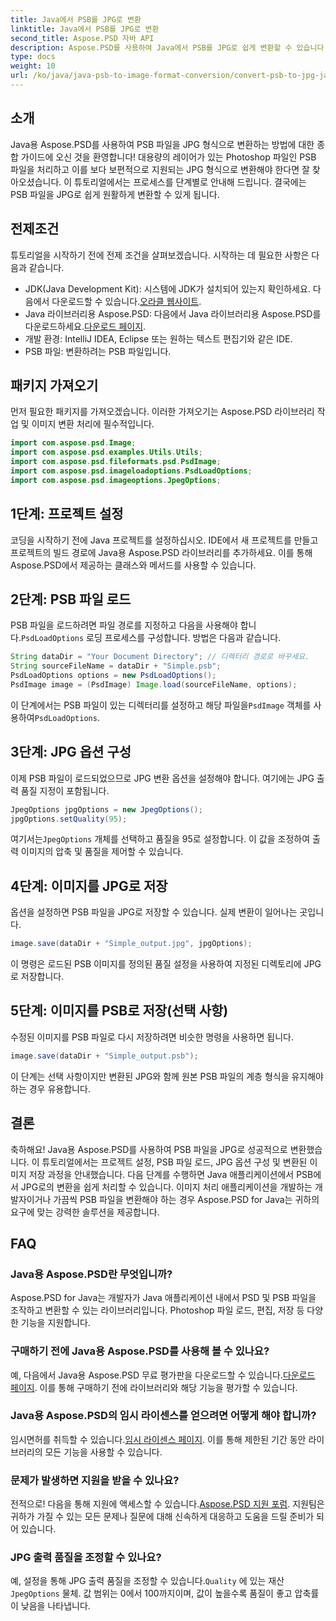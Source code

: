 ```yaml
---
title: Java에서 PSB를 JPG로 변환
linktitle: Java에서 PSB를 JPG로 변환
second_title: Aspose.PSD 자바 API
description: Aspose.PSD를 사용하여 Java에서 PSB를 JPG로 쉽게 변환할 수 있습니다. 원활한 이미지 변환을 위한 자세한 가이드를 따르세요. Aspose.PSD를 다운로드하여 사용해 보고 구입하세요.
type: docs
weight: 10
url: /ko/java/java-psb-to-image-format-conversion/convert-psb-to-jpg-java/
---
```

## 소개
Java용 Aspose.PSD를 사용하여 PSB 파일을 JPG 형식으로 변환하는 방법에 대한 종합 가이드에 오신 것을 환영합니다! 대용량의 레이어가 있는 Photoshop 파일인 PSB 파일을 처리하고 이를 보다 보편적으로 지원되는 JPG 형식으로 변환해야 한다면 잘 찾아오셨습니다. 이 튜토리얼에서는 프로세스를 단계별로 안내해 드립니다. 결국에는 PSB 파일을 JPG로 쉽게 원활하게 변환할 수 있게 됩니다.
## 전제조건
튜토리얼을 시작하기 전에 전제 조건을 살펴보겠습니다. 시작하는 데 필요한 사항은 다음과 같습니다.
-  JDK(Java Development Kit): 시스템에 JDK가 설치되어 있는지 확인하세요. 다음에서 다운로드할 수 있습니다.[오라클 웹사이트](https://www.oracle.com/java/technologies/javase-downloads.html).
-  Java 라이브러리용 Aspose.PSD: 다음에서 Java 라이브러리용 Aspose.PSD를 다운로드하세요.[다운로드 페이지](https://releases.aspose.com/psd/java/).
- 개발 환경: IntelliJ IDEA, Eclipse 또는 원하는 텍스트 편집기와 같은 IDE.
- PSB 파일: 변환하려는 PSB 파일입니다.
## 패키지 가져오기
먼저 필요한 패키지를 가져오겠습니다. 이러한 가져오기는 Aspose.PSD 라이브러리 작업 및 이미지 변환 처리에 필수적입니다.
```java
import com.aspose.psd.Image;
import com.aspose.psd.examples.Utils.Utils;
import com.aspose.psd.fileformats.psd.PsdImage;
import com.aspose.psd.imageloadoptions.PsdLoadOptions;
import com.aspose.psd.imageoptions.JpegOptions;
```
## 1단계: 프로젝트 설정
코딩을 시작하기 전에 Java 프로젝트를 설정하십시오. IDE에서 새 프로젝트를 만들고 프로젝트의 빌드 경로에 Java용 Aspose.PSD 라이브러리를 추가하세요. 이를 통해 Aspose.PSD에서 제공하는 클래스와 메서드를 사용할 수 있습니다.
## 2단계: PSB 파일 로드
 PSB 파일을 로드하려면 파일 경로를 지정하고 다음을 사용해야 합니다.`PsdLoadOptions` 로딩 프로세스를 구성합니다. 방법은 다음과 같습니다.
```java
String dataDir = "Your Document Directory"; // 디렉터리 경로로 바꾸세요.
String sourceFileName = dataDir + "Simple.psb";
PsdLoadOptions options = new PsdLoadOptions();
PsdImage image = (PsdImage) Image.load(sourceFileName, options);
```
 이 단계에서는 PSB 파일이 있는 디렉터리를 설정하고 해당 파일을`PsdImage` 객체를 사용하여`PsdLoadOptions`.
## 3단계: JPG 옵션 구성
이제 PSB 파일이 로드되었으므로 JPG 변환 옵션을 설정해야 합니다. 여기에는 JPG 출력 품질 지정이 포함됩니다.
```java
JpegOptions jpgOptions = new JpegOptions();
jpgOptions.setQuality(95);
```
 여기서는`JpegOptions` 개체를 선택하고 품질을 95로 설정합니다. 이 값을 조정하여 출력 이미지의 압축 및 품질을 제어할 수 있습니다.
## 4단계: 이미지를 JPG로 저장
옵션을 설정하면 PSB 파일을 JPG로 저장할 수 있습니다. 실제 변환이 일어나는 곳입니다.
```java
image.save(dataDir + "Simple_output.jpg", jpgOptions);
```
이 명령은 로드된 PSB 이미지를 정의된 품질 설정을 사용하여 지정된 디렉토리에 JPG로 저장합니다.
## 5단계: 이미지를 PSB로 저장(선택 사항)
수정된 이미지를 PSB 파일로 다시 저장하려면 비슷한 명령을 사용하면 됩니다.
```java
image.save(dataDir + "Simple_output.psb");
```
이 단계는 선택 사항이지만 변환된 JPG와 함께 원본 PSB 파일의 계층 형식을 유지해야 하는 경우 유용합니다.
## 결론
축하해요! Java용 Aspose.PSD를 사용하여 PSB 파일을 JPG로 성공적으로 변환했습니다. 이 튜토리얼에서는 프로젝트 설정, PSB 파일 로드, JPG 옵션 구성 및 변환된 이미지 저장 과정을 안내했습니다. 다음 단계를 수행하면 Java 애플리케이션에서 PSB에서 JPG로의 변환을 쉽게 처리할 수 있습니다.
이미지 처리 애플리케이션을 개발하는 개발자이거나 가끔씩 PSB 파일을 변환해야 하는 경우 Aspose.PSD for Java는 귀하의 요구에 맞는 강력한 솔루션을 제공합니다.
## FAQ
### Java용 Aspose.PSD란 무엇입니까?
Aspose.PSD for Java는 개발자가 Java 애플리케이션 내에서 PSD 및 PSB 파일을 조작하고 변환할 수 있는 라이브러리입니다. Photoshop 파일 로드, 편집, 저장 등 다양한 기능을 지원합니다.
### 구매하기 전에 Java용 Aspose.PSD를 사용해 볼 수 있나요?
 예, 다음에서 Java용 Aspose.PSD 무료 평가판을 다운로드할 수 있습니다.[다운로드 페이지](https://releases.aspose.com/). 이를 통해 구매하기 전에 라이브러리와 해당 기능을 평가할 수 있습니다.
### Java용 Aspose.PSD의 임시 라이센스를 얻으려면 어떻게 해야 합니까?
임시면허를 취득할 수 있습니다.[임시 라이센스 페이지](https://purchase.aspose.com/temporary-license/). 이를 통해 제한된 기간 동안 라이브러리의 모든 기능을 사용할 수 있습니다.
### 문제가 발생하면 지원을 받을 수 있나요?
 전적으로! 다음을 통해 지원에 액세스할 수 있습니다.[Aspose.PSD 지원 포럼](https://forum.aspose.com/c/psd/34). 지원팀은 귀하가 가질 수 있는 모든 문제나 질문에 대해 신속하게 대응하고 도움을 드릴 준비가 되어 있습니다.
### JPG 출력 품질을 조정할 수 있나요?
 예, 설정을 통해 JPG 출력 품질을 조정할 수 있습니다.`Quality` 에 있는 재산`JpegOptions` 물체. 값 범위는 0에서 100까지이며, 값이 높을수록 품질이 좋고 압축률이 낮음을 나타냅니다.